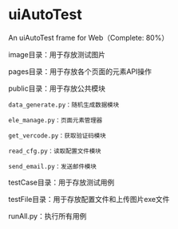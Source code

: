 # uiAutoTest
An uiAutoTest frame for Web（Complete: 80%）

image目录：用于存放测试图片

pages目录：用于存放各个页面的元素API操作

public目录：用于存放公共模块

    data_generate.py：随机生成数据模块
  
    ele_manage.py：页面元素管理器
  
    get_vercode.py：获取验证码模块
  
    read_cfg.py：读取配置文件模块
  
    send_email.py：发送邮件模块

testCase目录：用于存放测试用例

testFile目录：用于存放配置文件和上传图片exe文件

runAll.py：执行所有用例
